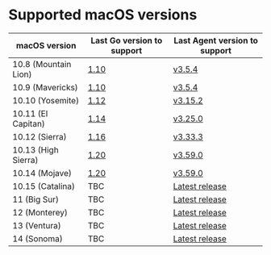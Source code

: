 # Supported macOS versions

macOS version          | Last Go version to support | Last Agent version to support
---------------------- | -------------------------- | -----------------------------
10.8 (Mountain Lion)   | [1.10][go110]              | [v3.5.4][agent354]
10.9 (Mavericks)       | [1.10][go110]              | [v3.5.4][agent354]
10.10 (Yosemite)       | [1.12][go112]              | [v3.15.2][agent3152]
10.11 (El Capitan)     | [1.14][go114]              | [v3.25.0][agent3250]
10.12 (Sierra)         | [1.16][go116]              | [v3.33.3][agent3333]
10.13 (High Sierra)    | [1.20][go120]              | [v3.59.0][agent359]
10.14 (Mojave)         | [1.20][go120]              | [v3.59.0][agent359]
10.15 (Catalina)       | TBC                        | [Latest release][latest]
11 (Big Sur)           | TBC                        | [Latest release][latest]
12 (Monterey)          | TBC                        | [Latest release][latest]
13 (Ventura)           | TBC                        | [Latest release][latest]
14 (Sonoma)            | TBC                        | [Latest release][latest]

[go110]: https://go.dev/doc/go1.10#ports
[go112]: https://go.dev/doc/go1.12#darwin
[go114]: https://go.dev/doc/go1.14#darwin
[go116]: https://go.dev/doc/go1.16#darwin
[go120]: https://go.dev/doc/go1.20#darwin

[agent354]: https://github.com/buildkite/agent/releases/tag/v3.5.4
[agent3152]: https://github.com/buildkite/agent/releases/tag/v3.15.2
[agent3250]: https://github.com/buildkite/agent/releases/tag/v3.25.0
[agent3333]: https://github.com/buildkite/agent/releases/tag/v3.33.3
[agent359]: https://github.com/buildkite/agent/releases/tag/v3.59.0
[latest]: https://github.com/buildkite/agent/releases/
